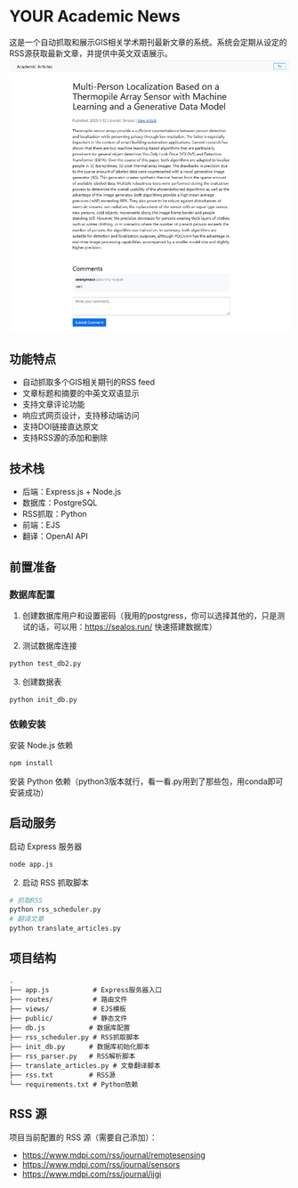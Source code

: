 # YOUR Academic  News 

这是一个自动抓取和展示GIS相关学术期刊最新文章的系统。系统会定期从设定的RSS源获取最新文章，并提供中英文双语展示。
![](./public/scr.png)

## 功能特点

- 自动抓取多个GIS相关期刊的RSS feed
- 文章标题和摘要的中英文双语显示
- 支持文章评论功能
- 响应式网页设计，支持移动端访问
- 支持DOI链接直达原文
- 支持RSS源的添加和删除

## 技术栈

- 后端：Express.js + Node.js
- 数据库：PostgreSQL
- RSS抓取：Python
- 前端：EJS
- 翻译：OpenAI API


## 前置准备

### 数据库配置
1. 创建数据库用户和设置密码（我用的postgress，你可以选择其他的，只是测试的话，可以用：https://sealos.run/   快速搭建数据库）


2. 测试数据库连接
```bash
python test_db2.py
```

3. 创建数据表
```bash
python init_db.py
```

### 依赖安装
安装 Node.js 依赖
```bash
npm install
```

安装 Python 依赖（python3版本就行，看一看.py用到了那些包，用conda即可安装成功）


## 启动服务
启动 Express 服务器
```bash
node app.js
```

2. 启动 RSS 抓取脚本
```bash
# 抓取RSS
python rss_scheduler.py
# 翻译文章
python translate_articles.py 
```

## 项目结构
```
.
├── app.js           # Express服务器入口
├── routes/          # 路由文件
├── views/           # EJS模板
├── public/          # 静态文件
├── db.js           # 数据库配置
├── rss_scheduler.py # RSS抓取脚本
├── init_db.py      # 数据库初始化脚本
├── rss_parser.py   # RSS解析脚本
├── translate_articles.py # 文章翻译脚本
├── rss.txt         # RSS源
└── requirements.txt # Python依赖
```

## RSS 源
项目当前配置的 RSS 源（需要自己添加）：
- https://www.mdpi.com/rss/journal/remotesensing
- https://www.mdpi.com/rss/journal/sensors
- https://www.mdpi.com/rss/journal/ijgi

